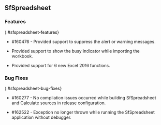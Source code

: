 ## SfSpreadsheet

### Features
{:#sfspreadsheet-features}

* \#160476 - Provided support to suppress the alert or warning messages.

* Provided support to show the busy indicator while importing the workbook.

* Provided support for 6 new Excel 2016 functions.

### Bug Fixes
{:#sfspreadsheet-bug-fixes}

* \#160277 - No compilation issues occurred while building SfSpreadsheet and Calculate sources in release configuration.

* \#162522 - Exception no longer thrown while running the SfSpreadsheet application without debugger.






